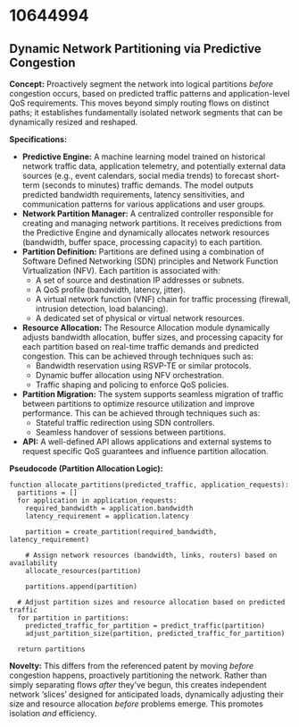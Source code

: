 # 10644994

## Dynamic Network Partitioning via Predictive Congestion

**Concept:** Proactively segment the network into logical partitions *before* congestion occurs, based on predicted traffic patterns and application-level QoS requirements. This moves beyond simply routing flows on distinct paths; it establishes fundamentally isolated network segments that can be dynamically resized and reshaped.

**Specifications:**

*   **Predictive Engine:** A machine learning model trained on historical network traffic data, application telemetry, and potentially external data sources (e.g., event calendars, social media trends) to forecast short-term (seconds to minutes) traffic demands. The model outputs predicted bandwidth requirements, latency sensitivities, and communication patterns for various applications and user groups.
*   **Network Partition Manager:** A centralized controller responsible for creating and managing network partitions. It receives predictions from the Predictive Engine and dynamically allocates network resources (bandwidth, buffer space, processing capacity) to each partition. 
*   **Partition Definition:** Partitions are defined using a combination of Software Defined Networking (SDN) principles and Network Function Virtualization (NFV). Each partition is associated with:
    *   A set of source and destination IP addresses or subnets.
    *   A QoS profile (bandwidth, latency, jitter).
    *   A virtual network function (VNF) chain for traffic processing (firewall, intrusion detection, load balancing).
    *   A dedicated set of physical or virtual network resources.
*   **Resource Allocation:** The Resource Allocation module dynamically adjusts bandwidth allocation, buffer sizes, and processing capacity for each partition based on real-time traffic demands and predicted congestion. This can be achieved through techniques such as:
    *   Bandwidth reservation using RSVP-TE or similar protocols.
    *   Dynamic buffer allocation using NFV orchestration.
    *   Traffic shaping and policing to enforce QoS policies.
*   **Partition Migration:**  The system supports seamless migration of traffic between partitions to optimize resource utilization and improve performance. This can be achieved through techniques such as:
    *   Stateful traffic redirection using SDN controllers.
    *   Seamless handover of sessions between partitions.
*   **API:** A well-defined API allows applications and external systems to request specific QoS guarantees and influence partition allocation.

**Pseudocode (Partition Allocation Logic):**

```
function allocate_partitions(predicted_traffic, application_requests):
  partitions = []
  for application in application_requests:
    required_bandwidth = application.bandwidth
    latency_requirement = application.latency
    
    partition = create_partition(required_bandwidth, latency_requirement)
    
    # Assign network resources (bandwidth, links, routers) based on availability 
    allocate_resources(partition)
    
    partitions.append(partition)
    
  # Adjust partition sizes and resource allocation based on predicted traffic
  for partition in partitions:
    predicted_traffic_for_partition = predict_traffic(partition)
    adjust_partition_size(partition, predicted_traffic_for_partition)
    
  return partitions
```

**Novelty:**  This differs from the referenced patent by moving *before* congestion happens, proactively partitioning the network.  Rather than simply separating flows *after* they’ve begun, this creates independent network ‘slices’ designed for anticipated loads, dynamically adjusting their size and resource allocation *before* problems emerge. This promotes isolation *and* efficiency.